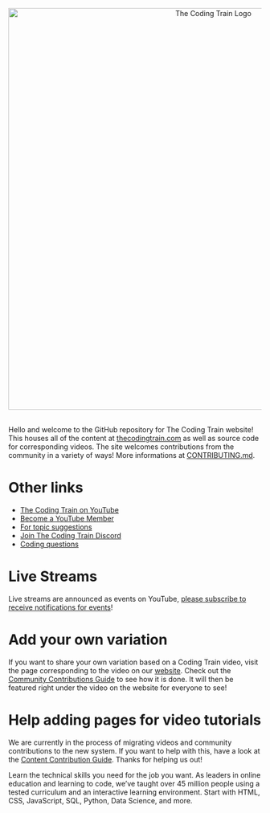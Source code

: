 <p align="center">
  <img width="800" alt="The Coding Train Logo" src="https://github.com/CodingTrain/website/blob/master/.github/logo.png?raw=true">
</p>
</br>
Hello and welcome to the GitHub repository for The Coding Train website! This houses all of the content at <a href="https://thecodingtrain.com/">thecodingtrain.com</a> as well as source code for corresponding videos. The site welcomes contributions from the community in a variety of ways! More informations at <a href="docs/CONTRIBUTING.md">CONTRIBUTING.md</a>.

# Other links

- [The Coding Train on YouTube](https://www.youtube.com/thecodingtrain/)
- [Become a YouTube Member](https://youtube.com/thecodingtrain/join)
- [For topic suggestions](https://github.com/CodingTrain/Rainbow-Topics/)
- [Join The Coding Train Discord](https://discord.gg/hPuGy2g)
- [Coding questions](https://discourse.processing.org)



# Live Streams

Live streams are announced as events on YouTube, [please subscribe to receive notifications for events](https://www.youtube.com/channel/UCvjgXvBlbQiydffZU7m1_aw/subscribe)!

# Add your own variation

If you want to share your own variation based on a Coding Train video, visit the page corresponding to the video on our [website](http://thecodingtrain.com). Check out the [Community Contributions Guide](https://thecodingtrain.com/Guides/community-contribution-guide.html) to see how it is done. It will then be featured right under the video on the website for everyone to see!

# Help adding pages for video tutorials

We are currently in the process of migrating videos and community contributions to the new system. If you want to help with this, have a look at the [Content Contribution Guide](https://thecodingtrain.com/Guides/content-contribution-guide.html). Thanks for helping us out!


Learn the technical skills you need for the job you want. As leaders in online education and learning to code, we’ve taught over 45 million people using a tested curriculum and an interactive learning environment. Start with HTML, CSS, JavaScript, SQL, Python, Data Science, and more.
